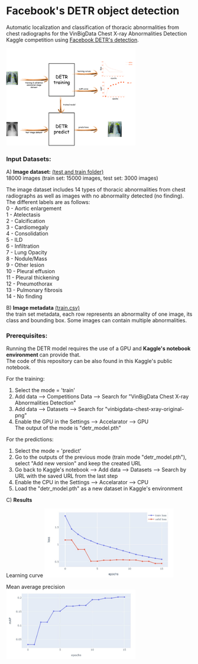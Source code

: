 # Facebook's DETR object detection
Automatic localization and classification of thoracic abnormalities from chest radiographs for the VinBigData Chest X-ray Abnormalities Detection Kaggle competition using <a href="https://github.com/facebookresearch/detr">Facebook DETR's detection</a>.

<a href="https://github.com/stamatelou/DETR_object_detection/blob/main/detr_architecture.jpg"><img src="https://github.com/stamatelou/DETR_object_detection/blob/main/detr_architecture.jpg"  width="350" ></a>    


<b><H3> Input Datasets: </b> </H3>
A) <b> Image dataset:</b> <a href="https://www.kaggle.com/corochann/vinbigdata-chest-xray-original-png?select=train_meta.csv">(test and train folder)</a>  
18000 images (train set: 15000 images, test set: 3000 images)

The image dataset includes 14 types of thoracic abnormalities from chest radiographs as well as images with no abnormality detected (no finding). The different labels are as follows: <br/>
0 - Aortic enlargement <br/>
1 - Atelectasis <br/>
2 - Calcification <br/>
3 - Cardiomegaly <br/>
4 - Consolidation <br/>
5 - ILD <br/>
6 - Infiltration <br/>
7 - Lung Opacity <br/>
8 - Nodule/Mass <br/>
9 - Other lesion <br/>
10 - Pleural effusion <br/>
11 - Pleural thickening <br/>
12 - Pneumothorax <br/>
13 - Pulmonary fibrosis <br/>
14 - No finding <br/>

B) <b>Image metadata</b>  <a href="https://www.kaggle.com/c/vinbigdata-chest-xray-abnormalities-detection/data">(train.csv)</a>  
the train set metadata, each row represents an abnormality of one image, its class and bounding box. Some images can contain multiple abnormalities.

<b> <H3> Prerequisites:</b></H3>
Running the DETR model requires the use of a GPU and <b> Kaggle's notebook environment </b> can provide that. <br/>
The code of this repository can be also found in this Kaggle's public notebook. 

For the training: <br/>
1) Select the mode = 'train'<br/>
1) Add data --> Competitions Data --> Search for "VinBigData Chest X-ray Abnormalities Detection"<br/>
2) Add data --> Datasets --> Search for "vinbigdata-chest-xray-original-png"<br/>
3) Enable the GPU in the Settings --> Accelarator --> GPU<br/>
The output of the mode is "detr_model.pth"<br/>

For the predictions: <br/>
1) Select the mode = 'predict'<br/>
2) Go to the outputs of the previous mode (train mode "detr_model.pth"), select "Add new version" and keep the created URL<br/>
3) Go back to Kaggle's notebook --> Add data --> Datasets --> Search by URL with the saved URL from the last step<br/>
4) Εnable the CPU in the Settings --> Accelarator --> CPU<br/>
5) Load the "detr_model.pth" as a new dataset in Kaggle's environment <br/>

C) <b>Results</b>

Learning curve
<a href="https://github.com/stamatelou/DETR_object_detection/blob/main/training_validation_curve.jpg"><img src="https://github.com/stamatelou/DETR_object_detection/blob/main/training_validation_curve.jpg"  width="350" ></a>   

Mean average precision 
<a href="https://github.com/stamatelou/DETR_object_detection/blob/main/map_curve.jpg"><img src="https://github.com/stamatelou/DETR_object_detection/blob/main/map_curve.jpg"  width="350" ></a>    
                                                                                                                              
